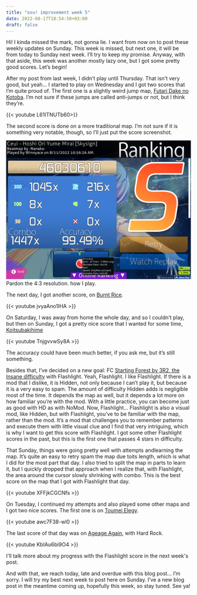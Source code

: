 ```yaml
---
title: "osu! improvement week 5"
date: 2022-08-17T18:54:50+03:00
draft: false
---
```


Hi! I kinda missed the mark, not gonna lie. I want from now on to post these weekly updates on Sunday. This week is missed, but next one, it will be from today to Sunday next week. I’ll try to keep my promise. Anyway, with that aside, this week was another mostly lazy one, but I got some pretty good scores. Let’s begin!

After my post from last week, I didn’t play until Thursday. That isn’t very good, but yeah… I started to play on Wednesday and I got two scores that I’m quite proud of. The first one is a slightly weird jump map, [Futari Dake no Kotoba](https://osu.ppy.sh/beatmapsets/962568#osu/2015483). I’m not sure if these jumps are called anti-jumps or not, but I think they’re.          

{{< youtube L61ITNUTb60>}}<br>

The second score is done on a more traditional map. I’m not sure if it is something very notable, though, so I’ll just put the score screenshot. 

![image1](images/17aug2022.png) 
Pardon the 4:3 resolution. how I play.

The next day, I got another score, on [Burnt Rice](https://osu.ppy.sh/beatmapsets/710329#osu/1502636).

{{< youtube jvyaAno1IHA >}}<br>

On Saturday, I was away from home the whole day, and so I couldn’t play, but then on Sunday, I got a pretty nice score that I wanted for some time, [Koitsubakihime](https://osu.ppy.sh/beatmapsets/408558#osu/887145)

{{< youtube TnjgvvwSy8A >}}<br>

The accuracy could have been much better, if you ask me, but it’s still something.

Besides that, I’ve decided on a new goal: FC [Starting Forest by 3R2, the Insane difficulty](https://osu.ppy.sh/beatmapsets/909559#osu/1897995) with Flashlight. Yeah, Flashlight. I like Flashlight. If there is a mod that I dislike, it is Hidden, not only because I can’t play it, but because it is a very easy to spam. The amount of difficulty Hidden adds is negligible most of the time. It depends the map as well, but it depends a lot more on how familiar you’re with the mod. With a little practice, you can become just as good with HD as with NoMod. Now, Flashlight… Flashlight is also a visual mod, like Hidden, but with Flashlight, you’ve to be familiar with the map, rather than the mod. It’s a mod that challenges you to remember patterns and execute them with little visual clue and I find that very intriguing, which is why I want to get this score with Flashlight. I got some other Flashlight scores in the past, but this is the first one that passes 4 stars in difficulty. 

That Sunday, things were going pretty well with attempts andlearning the map. It’s quite an easy to retry spam the map due toits length, which is what I did for the most part that day. I also tried to split the map in parts to learn it, but I quickly dropped that approach  when I realize that, with Flashlight, the area around the cursor slowly shrinking with combo. This is the best score on the map that I got with Flashlight that day. 

{{< youtube XFFjkCGCNfs >}}<br>

On Tuesday, I continued my attempts and also played some other maps and I got two nice scores. The first one is on [Toumei Elegy](https://osu.ppy.sh/beatmapsets/219380#osu/555965).

{{< youtube awc7F38-wl0 >}}<br>

The last score of that day was on [Ageage Again](https://osu.ppy.sh/beatmapsets/220694#osu/516452), with Hard Rock.

{{< youtube KbIAu6bi9O4 >}}<br>

I'll talk more about my progress with the Flashlight score in the next week's post.

And with that, we reach today, late and overdue with this blog post… I’m sorry. I will try my best next week to post here on Sunday. I’ve a new blog post in the meantime coming up, hopefully this week, so stay tuned. See ya! 